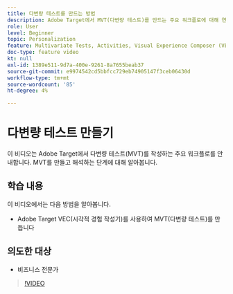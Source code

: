 ```yaml
---
title: 다변량 테스트를 만드는 방법
description: Adobe Target에서 MVT(다변량 테스트)를 만드는 주요 워크플로에 대해 연습합니다. MVT를 만들고 해석하는 단계에 대해 알아봅니다.
role: User
level: Beginner
topic: Personalization
feature: Multivariate Tests, Activities, Visual Experience Composer (VEC)
doc-type: feature video
kt: null
exl-id: 1389e511-9d7a-400e-9261-8a7655beab37
source-git-commit: e9974542cd5bbfcc729eb74905147f3ceb06430d
workflow-type: tm+mt
source-wordcount: '85'
ht-degree: 4%

---
```


# 다변량 테스트 만들기

이 비디오는 Adobe Target에서 다변량 테스트(MVT)를 작성하는 주요 워크플로를 안내합니다. MVT를 만들고 해석하는 단계에 대해 알아봅니다.

## 학습 내용

이 비디오에서는 다음 방법을 알아봅니다.

* Adobe Target VEC(시각적 경험 작성기)를 사용하여 MVT(다변량 테스트)를 만듭니다

## 의도한 대상

* 비즈니스 전문가

>[!VIDEO](https://video.tv.adobe.com/v/30528/?quality=12&captions=kor)
